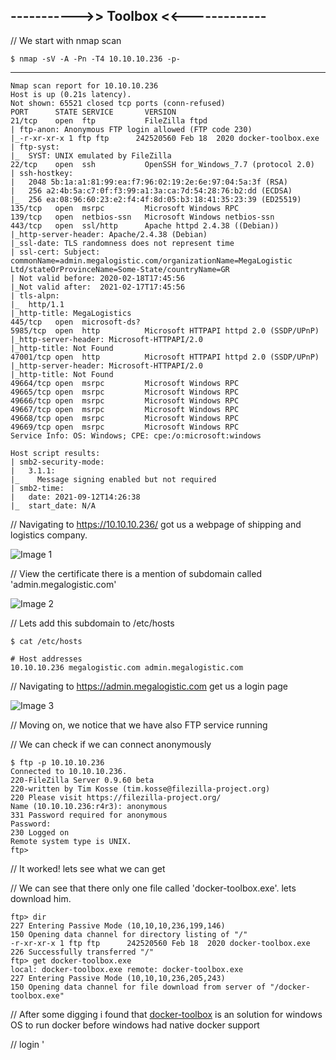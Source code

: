 

## ----------->> Toolbox <<-------------


// We start with nmap scan 

    $ nmap -sV -A -Pn -T4 10.10.10.236 -p-
--------

    Nmap scan report for 10.10.10.236
    Host is up (0.21s latency).
    Not shown: 65521 closed tcp ports (conn-refused)
    PORT      STATE SERVICE       VERSION
    21/tcp    open  ftp           FileZilla ftpd
    | ftp-anon: Anonymous FTP login allowed (FTP code 230)
    |_-r-xr-xr-x 1 ftp ftp      242520560 Feb 18  2020 docker-toolbox.exe
    | ftp-syst: 
    |_  SYST: UNIX emulated by FileZilla
    22/tcp    open  ssh           OpenSSH for_Windows_7.7 (protocol 2.0)
    | ssh-hostkey: 
    |   2048 5b:1a:a1:81:99:ea:f7:96:02:19:2e:6e:97:04:5a:3f (RSA)
    |   256 a2:4b:5a:c7:0f:f3:99:a1:3a:ca:7d:54:28:76:b2:dd (ECDSA)
    |_  256 ea:08:96:60:23:e2:f4:4f:8d:05:b3:18:41:35:23:39 (ED25519)
    135/tcp   open  msrpc         Microsoft Windows RPC
    139/tcp   open  netbios-ssn   Microsoft Windows netbios-ssn
    443/tcp   open  ssl/http      Apache httpd 2.4.38 ((Debian))
    |_http-server-header: Apache/2.4.38 (Debian)
    |_ssl-date: TLS randomness does not represent time
    | ssl-cert: Subject: commonName=admin.megalogistic.com/organizationName=MegaLogistic Ltd/stateOrProvinceName=Some-State/countryName=GR
    | Not valid before: 2020-02-18T17:45:56
    |_Not valid after:  2021-02-17T17:45:56
    | tls-alpn: 
    |_  http/1.1
    |_http-title: MegaLogistics
    445/tcp   open  microsoft-ds?
    5985/tcp  open  http          Microsoft HTTPAPI httpd 2.0 (SSDP/UPnP)
    |_http-server-header: Microsoft-HTTPAPI/2.0
    |_http-title: Not Found
    47001/tcp open  http          Microsoft HTTPAPI httpd 2.0 (SSDP/UPnP)
    |_http-server-header: Microsoft-HTTPAPI/2.0
    |_http-title: Not Found
    49664/tcp open  msrpc         Microsoft Windows RPC
    49665/tcp open  msrpc         Microsoft Windows RPC
    49666/tcp open  msrpc         Microsoft Windows RPC
    49667/tcp open  msrpc         Microsoft Windows RPC
    49668/tcp open  msrpc         Microsoft Windows RPC
    49669/tcp open  msrpc         Microsoft Windows RPC
    Service Info: OS: Windows; CPE: cpe:/o:microsoft:windows

    Host script results:
    | smb2-security-mode: 
    |   3.1.1: 
    |_    Message signing enabled but not required
    | smb2-time: 
    |   date: 2021-09-12T14:26:38
    |_  start_date: N/A

// Navigating to https://10.10.10.236/ got us a webpage of shipping and logistics company.

![Image 1]()

// View the certificate there is a mention of subdomain called 'admin.megalogistic.com'

![Image 2]()

// Lets add this subdomain to /etc/hosts

    $ cat /etc/hosts
    
    # Host addresses
    10.10.10.236 megalogistic.com admin.megalogistic.com

// Navigating to https://admin.megalogistic.com get us a login page

![Image 3]()

// Moving on, we notice that we have also FTP service running 

// We can check if we can connect anonymously

    $ ftp -p 10.10.10.236
    Connected to 10.10.10.236.
    220-FileZilla Server 0.9.60 beta
    220-written by Tim Kosse (tim.kosse@filezilla-project.org)
    220 Please visit https://filezilla-project.org/
    Name (10.10.10.236:r4r3): anonymous
    331 Password required for anonymous
    Password:
    230 Logged on
    Remote system type is UNIX.
    ftp> 

// It worked! lets see what we can get 

// We can see that there only one file called 'docker-toolbox.exe'. lets download him.

    ftp> dir
    227 Entering Passive Mode (10,10,10,236,199,146)
    150 Opening data channel for directory listing of "/"
    -r-xr-xr-x 1 ftp ftp      242520560 Feb 18  2020 docker-toolbox.exe
    226 Successfully transferred "/"
    ftp> get docker-toolbox.exe
    local: docker-toolbox.exe remote: docker-toolbox.exe
    227 Entering Passive Mode (10,10,10,236,205,243)
    150 Opening data channel for file download from server of "/docker-toolbox.exe"

// After some digging i found that [docker-toolbox](https://docs.bitnami.com/containers/how-to/install-docker-in-windows/) is an solution for windows OS to run docker before windows had native docker support

// login '

